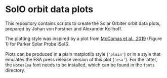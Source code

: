 SolO orbit data plots
=====================

This repository contains scripts to create the Solar Orbiter orbit data plots, prepared by
Johan von Forstner and Alexander Kollhoff.

The plotting style was inspired by a plot from [McComas et al., 2019](https://www.nature.com/articles/s41586-019-1811-1)
(Figure 1) for Parker Solar Probe IS𐍈IS.

Plots can be produced in a plain matplotlib style (`'plain'`) or in a style that emulates the ESA press release version
of this plot (`'esa'`). For the latter, the `NotesEsa` font needs to be installed, which can be found in the `fonts`
directory.